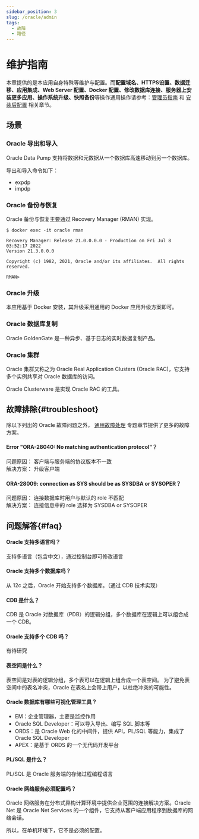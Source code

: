 ```yaml
---
sidebar_position: 3
slug: /oracle/admin
tags:
  - 故障
  - 路径
---
```



# 维护指南

本章提供的是本应用自身特殊等维护与配置。而**配置域名、HTTPS设置、数据迁移、应用集成、Web Server 配置、Docker 配置、修改数据库连接、服务器上安装更多应用、操作系统升级、快照备份**等操作通用操作请参考：[管理员指南](../administrator) 和 [安装后配置](../install/setup) 相关章节。

## 场景

### Oracle 导出和导入

Oracle Data Pump 支持将数据和元数据从一个数据库高速移动到另一个数据库。 

导出和导入命令如下：  

* expdp
* impdp

### Oracle 备份与恢复

Oracle 备份与恢复主要通过 Recovery Manager (RMAN) 实现。  

```
$ docker exec -it oracle rman

Recovery Manager: Release 21.0.0.0.0 - Production on Fri Jul 8 03:52:17 2022
Version 21.3.0.0.0

Copyright (c) 1982, 2021, Oracle and/or its affiliates.  All rights reserved.

RMAN>
```

### Oracle 升级

本应用基于 Docker 安装，其升级采用通用的 Docker 应用升级方案即可。 

### Oracle 数据库复制

Oracle GoldenGate 是一种异步、基于日志的实时数据复制产品。

### Oracle 集群

Oracle 集群又称之为 Oracle Real Application Clusters (Oracle RAC)，它支持多个实例共享对 Oracle 数据库的访问。  

Oracle Clusterware 是实现 Oracle RAC 的工具。  

## 故障排除{#troubleshoot}

除以下列出的 Oracle 故障问题之外， [通用故障处理](../troubleshoot) 专题章节提供了更多的故障方案。  

#### Error "ORA-28040: No matching authentication protocol"？

问题原因： 客户端与服务端的协议版本不一致   
解决方案： 升级客户端

####  ORA-28009: connection as SYS should be as SYSDBA or SYSOPER？

问题原因： 连接数据库时用户与默认的 role 不匹配    
解决方案： 连接信息中的 role  选择为 SYSDBA or SYSOPER

## 问题解答{#faq}

#### Oracle 支持多语言吗？

支持多语言（包含中文），通过控制台即可修改语言

#### Oracle 支持多个数据库吗？

从 12c 之后，Oracle 开始支持多个数据库。（通过 CDB 技术实现）

#### CDB 是什么？

CDB 是 Oracle 对数据库（PDB）的逻辑分组，多个数据库在逻辑上可以组合成一个 CDB。

#### Oracle 支持多个 CDB 吗？

有待研究

#### 表空间是什么？

表空间是对表的逻辑分组，多个表可以在逻辑上组合成一个表空间。 为了避免表空间中的表名冲突，Oracle 在表名上会带上用户，以杜绝冲突的可能性。  

#### Oracle 数据库有哪些可视化管理工具？

* EM：企业管理器，主要是监控作用
* Oracle SQL Developer：可以导入导出、编写 SQL 脚本等
* ORDS：是 Oracle Web 化的中间件，提供 API，PL/SQL 等能力，集成了 Oracle SQL Developer
* APEX：是基于 ORDS 的一个无代码开发平台

#### PL/SQL 是什么？

PL/SQL 是 Oracle 服务端的存储过程编程语言

#### Oracle 网络服务必须配置吗？

Oracle 网络服务在分布式异构计算环境中提供企业范围的连接解决方​​案。Oracle Net 是 Oracle Net Services 的一个组件，它支持从客户端应用程序到数据库的网络会话。  

所以，在单机环境下，它不是必须的配置。  


